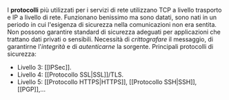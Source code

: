 I **protocolli** più utilizzati per i servizi di rete utilizzano TCP a livello trasporto e IP a livello di rete.
Funzionano benissimo ma sono datati, sono nati in un periodo in cui l'esigenza di sicurezza nella comunicazioni non era sentita.
Non possono garantire standard di sicurezza adeguati per applicazioni che trattano dati privati o sensibili.
Necessità di *crittografare* il messaggio, di garantirne l'*integrità* e di *autenticarne* la sorgente.
Principali protocolli di sicurezza:
- Livello 3: [[IPSec]].
- Livello 4: [[Protocollo SSL|SSL]]/TLS.
- Livello 5: [[Protocollo HTTPS|HTTPS]], [[Protocollo SSH|SSH]], [[PGP]],...
